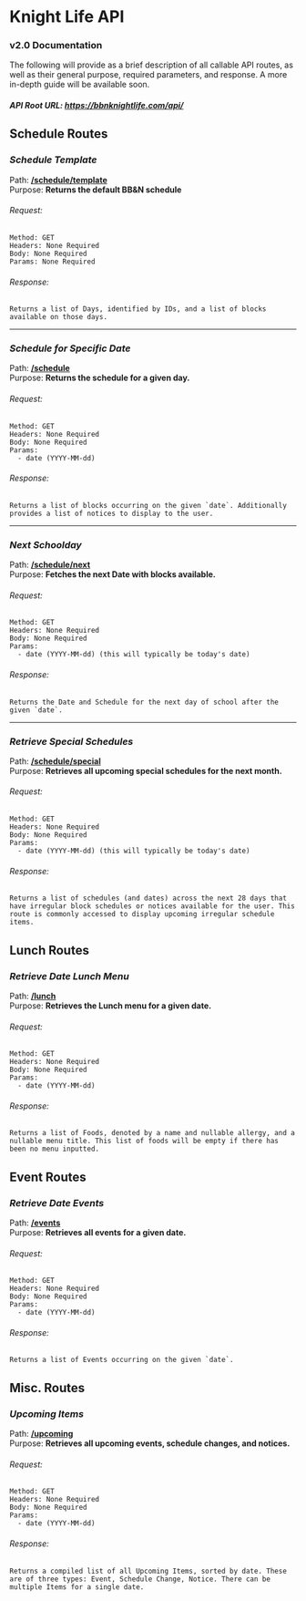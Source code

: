 # Knight Life API
### v2.0 Documentation
The following will provide as a brief description of all callable API routes, as well as their general purpose, required parameters, and response. A more in-depth guide will be available soon.
##### API Root URL: https://bbnknightlife.com/api/
## Schedule Routes
### _Schedule Template_
Path: __[/schedule/template](https://bbnknightlife.com/api/schedule/template)__
<br>
Purpose: __Returns the default BB&N schedule__
<br>
###### Request:
```
Method: GET
Headers: None Required
Body: None Required
Params: None Required
```
###### Response:
```
Returns a list of Days, identified by IDs, and a list of blocks available on those days.
```
---
### _Schedule for Specific Date_
Path: __[/schedule](https://bbnknightlife.com/api/schedule)__
<br>
Purpose: __Returns the schedule for a given day.__
<br>
###### Request:
```
Method: GET
Headers: None Required
Body: None Required
Params:
  - date (YYYY-MM-dd)
```
###### Response:
```
Returns a list of blocks occurring on the given `date`. Additionally provides a list of notices to display to the user.
```
---
### _Next Schoolday_
Path: __[/schedule/next](https://bbnknightlife.com/api/schedule/next)__
<br>
Purpose: __Fetches the next Date with blocks available.__
<br>
###### Request:
```
Method: GET
Headers: None Required
Body: None Required
Params:
  - date (YYYY-MM-dd) (this will typically be today's date)
```
###### Response:
```
Returns the Date and Schedule for the next day of school after the given `date`.
```
---
### _Retrieve Special Schedules_
Path: __[/schedule/special](https://bbnknightlife.com/api/schedule/special)__
<br>
Purpose: __Retrieves all upcoming special schedules for the next month.__
<br>
###### Request:
```
Method: GET
Headers: None Required
Body: None Required
Params:
  - date (YYYY-MM-dd) (this will typically be today's date)
```
###### Response:
```
Returns a list of schedules (and dates) across the next 28 days that have irregular block schedules or notices available for the user. This route is commonly accessed to display upcoming irregular schedule items.
```
## Lunch Routes
### _Retrieve Date Lunch Menu_
Path: __[/lunch](https://bbnknightlife.com/api/lunch)__
<br>
Purpose: __Retrieves the Lunch menu for a given date.__
<br>
###### Request:
```
Method: GET
Headers: None Required
Body: None Required
Params:
  - date (YYYY-MM-dd)
```
###### Response:
```
Returns a list of Foods, denoted by a name and nullable allergy, and a nullable menu title. This list of foods will be empty if there has been no menu inputted.
```
## Event Routes
### _Retrieve Date Events_
Path: __[/events](https://bbnknightlife.com/api/events)__
<br>
Purpose: __Retrieves all events for a given date.__
<br>
###### Request:
```
Method: GET
Headers: None Required
Body: None Required
Params:
  - date (YYYY-MM-dd)
```
###### Response:
```
Returns a list of Events occurring on the given `date`.
```
## Misc. Routes
### _Upcoming Items_
Path: __[/upcoming](https://bbnknightlife.com/api/upcoming)__
<br>
Purpose: __Retrieves all upcoming events, schedule changes, and notices.__
<br>
###### Request:
```
Method: GET
Headers: None Required
Body: None Required
Params:
  - date (YYYY-MM-dd)
```
###### Response:
```
Returns a compiled list of all Upcoming Items, sorted by date. These are of three types: Event, Schedule Change, Notice. There can be multiple Items for a single date.
```
